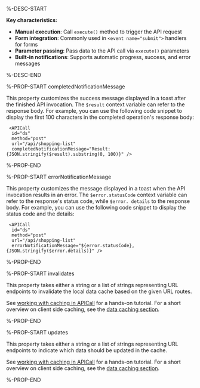 %-DESC-START

**Key characteristics:**
- **Manual execution**: Call `execute()` method to trigger the API request
- **Form integration**: Commonly used in `<event name="submit">` handlers for forms
- **Parameter passing**: Pass data to the API call via `execute()` parameters
- **Built-in notifications**: Supports automatic progress, success, and error messages

%-DESC-END

%-PROP-START completedNotificationMessage

This property customizes the success message displayed in a toast after the finished API invocation. The `$result` context variable can refer to the response body. For example, you can use the following code snippet to display the first 100 characters in the completed operation's response body:

```xmlui copy
 <APICall
  id="ds"
  method="post"
  url="/api/shopping-list" 
  completedNotificationMessage="Result: {JSON.stringify($result).substring(0, 100)}" />
```

%-PROP-END

%-PROP-START errorNotificationMessage

This property customizes the message displayed in a toast when the API invocation results in an error. The `$error.statusCode` context variable can refer to the response's status code, while `$error. details` to the response body. For example, you can use the following code snippet to display the status code and the details:

```xmlui copy
 <APICall
  id="ds"
  method="post"
  url="/api/shopping-list" 
  errorNotificationMessage="${error.statusCode}, {JSON.stringify($error.details)}" />
```
%-PROP-END

%-PROP-START invalidates

This property takes either a string or a list of strings representing URL endpoints to invalidate the local data cache based on the given URL routes.

See [working with caching in APICall](../tutorials/working-with-apiactions.mdx) for a hands-on tutorial.
For a short overview on client side caching, see the [data caching section](../learning/apis-and-data/api-bindings.mdx#client-side-data-caching).

%-PROP-END

%-PROP-START updates

This property takes either a string or a list of strings representing URL endpoints to indicate which data should be updated in the cache.

See [working with caching in APICall](../tutorials/working-with-apiactions.mdx) for a hands-on tutorial.
For a short overview on client side caching, see the [data caching section](../learning/apis-and-data/api-bindings.mdx#client-side-data-caching).

%-PROP-END
